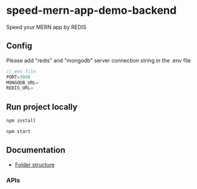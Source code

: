 # speed-mern-app-demo-backend

Speed your MERN app by REDIS

## Config

Please add "redis" and "mongodb" server connection string in the .env file

```js
//.env file
PORT=3000
MONGODB_URL=
REDIS_URL=
```

## Run project locally

```sh
npm install

npm start
```

## Documentation

- [Folder structure](./docs/folder-structure.md)

### APIs
